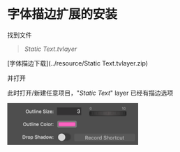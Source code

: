 # 字体描边扩展的安装

找到文件

> *Static Text.tvlayer*

[字体描边下载](../resource/Static Text.tvlayer.zip)

并打开



此时打开/新建任意项目，"*Static Text*" layer 已经有描边选项 

<img src="../img/outlineTemplate/outlineTemplate.png" width="300" />


